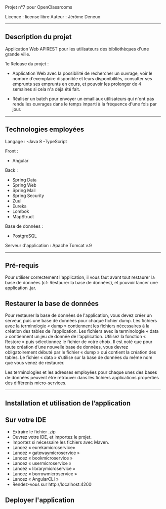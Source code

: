Projet n°7 pour OpenClassrooms

Licence : license libre
Auteur : Jérôme Deneux

---------------------
Description du projet
---------------------

Application Web APIREST pour les utilisateurs des bibliothèques d'une grande ville.

1e Release du projet :

 - Application Web avec la possibilité de rechercher un ouvrage, voir le nombre d'exemplaire disponible et leurs disponibilités, consulter ses emprunts ses emprunts en cours, et pouvoir les prolonger de 4 semaines si cela n'a déjà été fait.
 
 - Réaliser un batch pour envoyer un email aux utilisateurs qui n'ont pas rendu les ouvrages dans le temps imparti à la fréquence d'une fois par jour.
 
----------------------
Technologies employées
----------------------
Langage :
-Java 8
-TypeScript

Front : 
- Angular

Back :
- Spring Data
- Spring Web
- Spring Mail
- Spring Security
- Zuul
- Eureka
- Lombok
- MapStruct

Base de données :
- PostgreSQL

Serveur d'application :
Apache Tomcat v.9

----------
Pré-requis
----------

Pour utiliser correctement l'application, il vous faut avant tout restaurer la base de données (cf: Restaurer la base de données), et pouvoir lancer une application .jar.

Restaurer la base de données
----------------------------

Pour restaurer la base de données de l'application, vous devez créer un serveur, puis une base de données pour chaque fichier dump.
Les fichiers avec la terminologie « dump » contiennent les fichiers nécessaires à la création des tables de l'application.
Les fichiers avec la terminologie « data » contiennent un jeu de donnée de l'application.
Utilisez la fonction « Restore » puis sélectionnez le fichier de votre choix. Il est noté que pour toute création d’une nouvelle base de données, vous devrez obligatoirement débuté par le fichier « dump » qui contient la création des tables. Le fichier « data » s’utilise sur la base de données du même nom que vous venez de restaurer.

Les terminologies et les adresses employées pour chaque unes des bases de données peuvent être retrouver dans les fichiers applications.properties des différents micro-services.


--------------------------------------------
Installation et utilisation de l’application
--------------------------------------------

Sur votre IDE
-------------

-	Extraire le fichier .zip
-	Ouvrez votre IDE, et importez le projet.
-	Importez si nécessaire les fichiers avec Maven.
-	Lancez « eurekamicroservice»
-	Lancez « gatewaymicroservice »
-	Lancez « bookmicroservice »
-	Lancez « usermicroservice »
-	Lancez « librarymicroservice »
-	Lancez « borrowmicroservice »
-	Lancez « AngularCLI »
-	Rendez-vous sur http://localhost:4200

Deployer l'application 
----------------------



